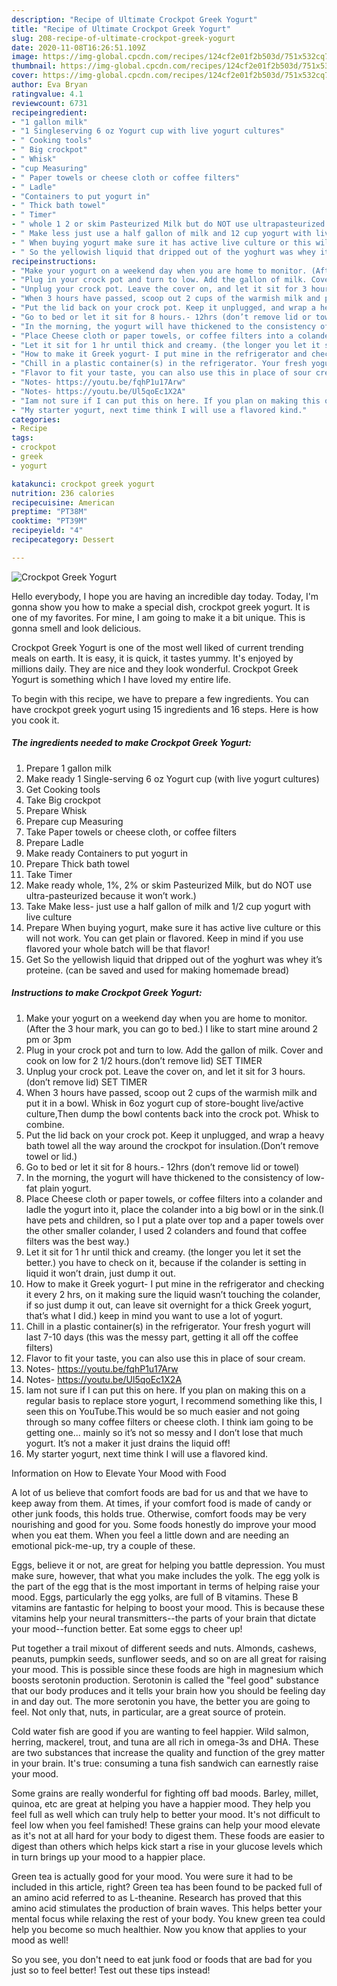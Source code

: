 ```yaml
---
description: "Recipe of Ultimate Crockpot Greek Yogurt"
title: "Recipe of Ultimate Crockpot Greek Yogurt"
slug: 208-recipe-of-ultimate-crockpot-greek-yogurt
date: 2020-11-08T16:26:51.109Z
image: https://img-global.cpcdn.com/recipes/124cf2e01f2b503d/751x532cq70/crockpot-greek-yogurt-recipe-main-photo.jpg
thumbnail: https://img-global.cpcdn.com/recipes/124cf2e01f2b503d/751x532cq70/crockpot-greek-yogurt-recipe-main-photo.jpg
cover: https://img-global.cpcdn.com/recipes/124cf2e01f2b503d/751x532cq70/crockpot-greek-yogurt-recipe-main-photo.jpg
author: Eva Bryan
ratingvalue: 4.1
reviewcount: 6731
recipeingredient:
- "1 gallon milk"
- "1 Singleserving 6 oz Yogurt cup with live yogurt cultures"
- " Cooking tools"
- " Big crockpot"
- " Whisk"
- "cup Measuring"
- " Paper towels or cheese cloth or coffee filters"
- " Ladle"
- "Containers to put yogurt in"
- " Thick bath towel"
- " Timer"
- " whole 1 2 or skim Pasteurized Milk but do NOT use ultrapasteurized because it wont work"
- " Make less just use a half gallon of milk and 12 cup yogurt with live culture"
- " When buying yogurt make sure it has active live culture or this will not work You can get plain or flavored Keep in mind if you use flavored your whole batch will be that flavor"
- " So the yellowish liquid that dripped out of the yoghurt was whey its proteine can be saved and used for making homemade bread"
recipeinstructions:
- "Make your yogurt on a weekend day when you are home to monitor. (After the 3 hour mark, you can go to bed.) I like to start mine around 2 pm or 3pm"
- "Plug in your crock pot and turn to low. Add the gallon of milk. Cover and cook on low for 2 1/2 hours.(don’t remove lid) SET TIMER"
- "Unplug your crock pot. Leave the cover on, and let it sit for 3 hours.(don’t remove lid) SET TIMER"
- "When 3 hours have passed, scoop out 2 cups of the warmish milk and put it in a bowl. Whisk in 6oz yogurt cup of store-bought live/active culture,Then dump the bowl contents back into the crock pot. Whisk to combine."
- "Put the lid back on your crock pot. Keep it unplugged, and wrap a heavy bath towel all the way around the crockpot for insulation.(Don’t remove towel or lid.)"
- "Go to bed or let it sit for 8 hours.- 12hrs (don’t remove lid or towel)"
- "In the morning, the yogurt will have thickened to the consistency of low-fat plain yogurt."
- "Place Cheese cloth or paper towels, or coffee filters into a colander and ladle the yogurt into it, place the colander into a big bowl or in the sink.(I have pets and children, so I put a plate over top and a paper towels over the other smaller colander, I used 2 colanders and found that coffee filters was the best way.)"
- "Let it sit for 1 hr until thick and creamy. (the longer you let it set the better.) you have to check on it, because if the colander is setting in liquid it won’t drain, just dump it out."
- "How to make it Greek yogurt- I put mine in the refrigerator and checking it every 2 hrs, on it making sure the liquid wasn’t touching the colander, if so just dump it out, can leave sit overnight for a thick Greek yogurt, that’s what I did.) keep in mind you want to use a lot of yogurt."
- "Chill in a plastic container(s) in the refrigerator. Your fresh yogurt will last 7-10 days (this was the messy part, getting it all off the coffee filters)"
- "Flavor to fit your taste, you can also use this in place of sour cream."
- "Notes- https://youtu.be/fqhP1u17Arw"
- "Notes- https://youtu.be/Ul5qoEc1X2A"
- "Iam not sure if I can put this on here. If you plan on making this on a regular basis to replace store yogurt, I recommend something like this, I seen this on YouTube.This would be so much easier and not going through so many coffee filters or cheese cloth. I think iam going to be getting one... mainly so it’s not so messy and I don’t lose that much yogurt. It’s not a maker it just drains the liquid off!"
- "My starter yogurt, next time think I will use a flavored kind."
categories:
- Recipe
tags:
- crockpot
- greek
- yogurt

katakunci: crockpot greek yogurt 
nutrition: 236 calories
recipecuisine: American
preptime: "PT38M"
cooktime: "PT39M"
recipeyield: "4"
recipecategory: Dessert

---
```



![Crockpot Greek Yogurt](https://img-global.cpcdn.com/recipes/124cf2e01f2b503d/751x532cq70/crockpot-greek-yogurt-recipe-main-photo.jpg)

Hello everybody, I hope you are having an incredible day today. Today, I'm gonna show you how to make a special dish, crockpot greek yogurt. It is one of my favorites. For mine, I am going to make it a bit unique. This is gonna smell and look delicious.



Crockpot Greek Yogurt is one of the most well liked of current trending meals on earth. It is easy, it is quick, it tastes yummy. It's enjoyed by millions daily. They are nice and they look wonderful. Crockpot Greek Yogurt is something which I have loved my entire life.


To begin with this recipe, we have to prepare a few ingredients. You can have crockpot greek yogurt using 15 ingredients and 16 steps. Here is how you cook it.

<!--inarticleads1-->

##### The ingredients needed to make Crockpot Greek Yogurt:

1. Prepare 1 gallon milk
1. Make ready 1 Single-serving 6 oz Yogurt cup (with live yogurt cultures)
1. Get  Cooking tools
1. Take  Big crockpot
1. Prepare  Whisk
1. Prepare cup Measuring
1. Take  Paper towels or cheese cloth, or coffee filters
1. Prepare  Ladle
1. Make ready Containers to put yogurt in
1. Prepare  Thick bath towel
1. Take  Timer
1. Make ready  whole, 1%, 2% or skim Pasteurized Milk, but do NOT use ultra-pasteurized because it won’t work.)
1. Take  Make less- just use a half gallon of milk and 1/2 cup yogurt with live culture
1. Prepare  When buying yogurt, make sure it has active live culture or this will not work. You can get plain or flavored. Keep in mind if you use flavored your whole batch will be that flavor!
1. Get  So the yellowish liquid that dripped out of the yoghurt was whey it’s proteine. (can be saved and used for making homemade bread)




<!--inarticleads2-->

##### Instructions to make Crockpot Greek Yogurt:

1. Make your yogurt on a weekend day when you are home to monitor. (After the 3 hour mark, you can go to bed.) I like to start mine around 2 pm or 3pm
1. Plug in your crock pot and turn to low. Add the gallon of milk. Cover and cook on low for 2 1/2 hours.(don’t remove lid) SET TIMER
1. Unplug your crock pot. Leave the cover on, and let it sit for 3 hours.(don’t remove lid) SET TIMER
1. When 3 hours have passed, scoop out 2 cups of the warmish milk and put it in a bowl. Whisk in 6oz yogurt cup of store-bought live/active culture,Then dump the bowl contents back into the crock pot. Whisk to combine.
1. Put the lid back on your crock pot. Keep it unplugged, and wrap a heavy bath towel all the way around the crockpot for insulation.(Don’t remove towel or lid.)
1. Go to bed or let it sit for 8 hours.- 12hrs (don’t remove lid or towel)
1. In the morning, the yogurt will have thickened to the consistency of low-fat plain yogurt.
1. Place Cheese cloth or paper towels, or coffee filters into a colander and ladle the yogurt into it, place the colander into a big bowl or in the sink.(I have pets and children, so I put a plate over top and a paper towels over the other smaller colander, I used 2 colanders and found that coffee filters was the best way.)
1. Let it sit for 1 hr until thick and creamy. (the longer you let it set the better.) you have to check on it, because if the colander is setting in liquid it won’t drain, just dump it out.
1. How to make it Greek yogurt- I put mine in the refrigerator and checking it every 2 hrs, on it making sure the liquid wasn’t touching the colander, if so just dump it out, can leave sit overnight for a thick Greek yogurt, that’s what I did.) keep in mind you want to use a lot of yogurt.
1. Chill in a plastic container(s) in the refrigerator. Your fresh yogurt will last 7-10 days (this was the messy part, getting it all off the coffee filters)
1. Flavor to fit your taste, you can also use this in place of sour cream.
1. Notes- https://youtu.be/fqhP1u17Arw
1. Notes- https://youtu.be/Ul5qoEc1X2A
1. Iam not sure if I can put this on here. If you plan on making this on a regular basis to replace store yogurt, I recommend something like this, I seen this on YouTube.This would be so much easier and not going through so many coffee filters or cheese cloth. I think iam going to be getting one... mainly so it’s not so messy and I don’t lose that much yogurt. It’s not a maker it just drains the liquid off!
1. My starter yogurt, next time think I will use a flavored kind.




Information on How to Elevate Your Mood with Food


A lot of us believe that comfort foods are bad for us and that we have to keep away from them. At times, if your comfort food is made of candy or other junk foods, this holds true. Otherwise, comfort foods may be very nourishing and good for you. Some foods honestly do improve your mood when you eat them. When you feel a little down and are needing an emotional pick-me-up, try a couple of these.

Eggs, believe it or not, are great for helping you battle depression. You must make sure, however, that what you make includes the yolk. The egg yolk is the part of the egg that is the most important in terms of helping raise your mood. Eggs, particularly the egg yolks, are full of B vitamins. These B vitamins are fantastic for helping to boost your mood. This is because these vitamins help your neural transmitters--the parts of your brain that dictate your mood--function better. Eat some eggs to cheer up!

Put together a trail mixout of different seeds and nuts. Almonds, cashews, peanuts, pumpkin seeds, sunflower seeds, and so on are all great for raising your mood. This is possible since these foods are high in magnesium which boosts serotonin production. Serotonin is called the "feel good" substance that our body produces and it tells your brain how you should be feeling day in and day out. The more serotonin you have, the better you are going to feel. Not only that, nuts, in particular, are a great source of protein.

Cold water fish are good if you are wanting to feel happier. Wild salmon, herring, mackerel, trout, and tuna are all rich in omega-3s and DHA. These are two substances that increase the quality and function of the grey matter in your brain. It's true: consuming a tuna fish sandwich can earnestly raise your mood. 

Some grains are really wonderful for fighting off bad moods. Barley, millet, quinoa, etc are great at helping you have a happier mood. They help you feel full as well which can truly help to better your mood. It's not difficult to feel low when you feel famished! These grains can help your mood elevate as it's not at all hard for your body to digest them. These foods are easier to digest than others which helps kick start a rise in your glucose levels which in turn brings up your mood to a happier place.

Green tea is actually good for your mood. You were sure it had to be included in this article, right? Green tea has been found to be packed full of an amino acid referred to as L-theanine. Research has proved that this amino acid stimulates the production of brain waves. This helps better your mental focus while relaxing the rest of your body. You knew green tea could help you become so much healthier. Now you know that applies to your mood as well!

So you see, you don't need to eat junk food or foods that are bad for you just so to feel better! Test out  these tips  instead!

